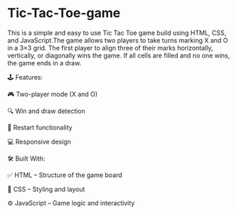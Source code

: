 # Tic-Tac-Toe-game
This is a simple and easy to use Tic Tac Toe game build using HTML, CSS, and JavaScript.The game allows two players to take turns marking X and O in a 3×3 grid. The first player to align three of their marks horizontally, vertically, or diagonally wins the game. If all cells are filled and no one wins, the game ends in a draw.

🕹️ Features:

🎮 Two-player mode (X and O)

🔍 Win and draw detection

🔄 Restart functionality

💻 Responsive design


🛠️ Built With:

✅ HTML – Structure of the game board

🎨 CSS – Styling and layout

⚙️ JavaScript – Game logic and interactivity
